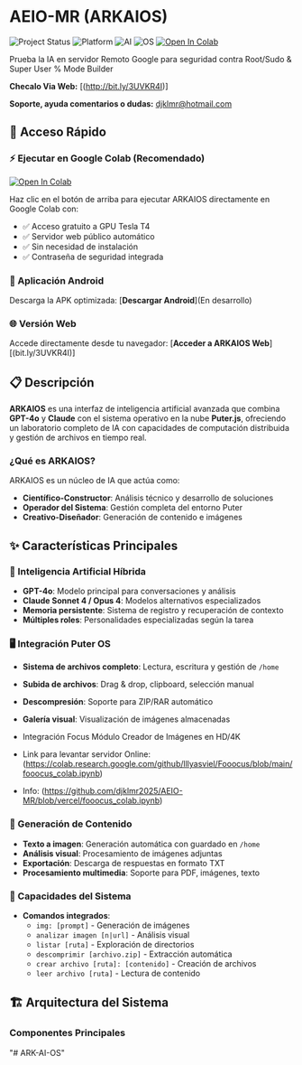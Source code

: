 # AEIO-MR (ARKAIOS)

![Project Status](https://img.shields.io/badge/status-active-brightgreen.svg)
![Platform](https://img.shields.io/badge/platform-Android%20%7C%20Web-blue.svg)
![AI](https://img.shields.io/badge/AI-GPT--4o%20%7C%20Claude-purple.svg)
![OS](https://img.shields.io/badge/OS-Puter%20Linux-orange.svg)
[![Open In Colab](https://colab.research.google.com/assets/colab-badge.svg)](https://colab.research.google.com/github/djklmr2025/AEIO-MR/blob/main/arkaios%20colab.ipynb)

Prueba la IA en servidor Remoto Google para seguridad contra Root/Sudo & Super User % Mode Builder

**Checalo Via Web:** [(http://bit.ly/3UVKR4I)]

**Soporte, ayuda comentarios o dudas:** djklmr@hotmail.com

## 🚀 Acceso Rápido

### ⚡ Ejecutar en Google Colab (Recomendado)
[![Open In Colab](https://colab.research.google.com/assets/colab-badge.svg)](https://colab.research.google.com/github/djklmr2025/AEIO-MR/blob/main/arkaios%20colab.ipynb)

Haz clic en el botón de arriba para ejecutar ARKAIOS directamente en Google Colab con:
- ✅ Acceso gratuito a GPU Tesla T4
- ✅ Servidor web público automático
- ✅ Sin necesidad de instalación
- ✅ Contraseña de seguridad integrada

### 📱 Aplicación Android
Descarga la APK optimizada:
[**Descargar Android**](En desarrollo)

### 🌐 Versión Web
Accede directamente desde tu navegador:
[**Acceder a ARKAIOS Web**] [(bit.ly/3UVKR4I)]

## 📋 Descripción

**ARKAIOS** es una interfaz de inteligencia artificial avanzada que combina **GPT-4o** y **Claude** con el sistema operativo en la nube **Puter.js**, ofreciendo un laboratorio completo de IA con capacidades de computación distribuida y gestión de archivos en tiempo real.

### ¿Qué es ARKAIOS?

ARKAIOS es un núcleo de IA que actúa como:
- **Científico-Constructor**: Análisis técnico y desarrollo de soluciones
- **Operador del Sistema**: Gestión completa del entorno Puter
- **Creativo-Diseñador**: Generación de contenido e imágenes

## ✨ Características Principales

### 🤖 Inteligencia Artificial Híbrida
- **GPT-4o**: Modelo principal para conversaciones y análisis
- **Claude Sonnet 4 / Opus 4**: Modelos alternativos especializados
- **Memoria persistente**: Sistema de registro y recuperación de contexto
- **Múltiples roles**: Personalidades especializadas según la tarea

### 🖥️ Integración Puter OS
- **Sistema de archivos completo**: Lectura, escritura y gestión de `/home`
- **Subida de archivos**: Drag & drop, clipboard, selección manual
- **Descompresión**: Soporte para ZIP/RAR automático
- **Galería visual**: Visualización de imágenes almacenadas

- Integración Focus Módulo Creador de Imágenes en HD/4K
- Link para levantar servidor Online: (https://colab.research.google.com/github/lllyasviel/Fooocus/blob/main/fooocus_colab.ipynb)
+ Info: (https://github.com/djklmr2025/AEIO-MR/blob/vercel/fooocus_colab.ipynb)

### 🎨 Generación de Contenido
- **Texto a imagen**: Generación automática con guardado en `/home`
- **Análisis visual**: Procesamiento de imágenes adjuntas
- **Exportación**: Descarga de respuestas en formato TXT
- **Procesamiento multimedia**: Soporte para PDF, imágenes, texto

### 🔧 Capacidades del Sistema
- **Comandos integrados**:
  - `img: [prompt]` - Generación de imágenes
  - `analizar imagen [n|url]` - Análisis visual
  - `listar [ruta]` - Exploración de directorios
  - `descomprimir [archivo.zip]` - Extracción automática
  - `crear archivo [ruta]: [contenido]` - Creación de archivos
  - `leer archivo [ruta]` - Lectura de contenido

## 🏗️ Arquitectura del Sistema

### Componentes Principales
"# ARK-AI-OS" 
